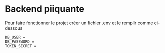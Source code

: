 # Backend piiquante
Pour faire fonctionner le projet créer un fichier .env et le remplir comme ci-dessous
```
DB_USER =
DB_PASSWORD =
TOKEN_SECRET =
```